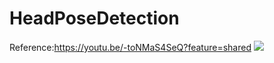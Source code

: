 # HeadPoseDetection
Reference:https://youtu.be/-toNMaS4SeQ?feature=shared
<img src="https://images.app.goo.gl/gdscahxAq1QegxHY7">
